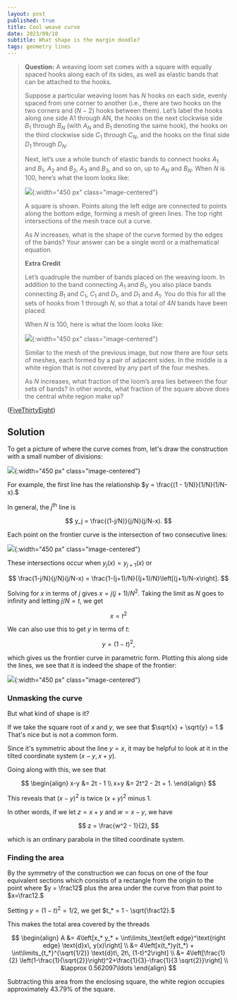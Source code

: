```yaml
---
layout: post
published: true
title: Cool weave curve
date: 2023/09/10
subtitle: What shape is the margin doodle?
tags: geometry lines
---
```


>**Question:** A weaving loom set comes with a square with equally spaced hooks along each of its sides, as well as elastic bands that can be attached to the hooks.
>
>Suppose a particular weaving loom has $N$ hooks on each side, evenly spaced from one corner to another (i.e., there are two hooks on the two corners and $(N−2)$ hooks between them). Let’s label the hooks along one side A1 through AN, the hooks on the next clockwise side $B_1$ through $B_N$ (with $A_N$ and $B_1$ denoting the same hook), the hooks on the third clockwise side $C_1$ through $C_N,$ and the hooks on the final side $D_1$ through $D_N.$
>
>Next, let’s use a whole bunch of elastic bands to connect hooks $A_1$ and $B_1,$ $A_2$ and $B_2,$ $A_3$ and $B_3,$ and so on, up to $A_N$ and $B_N.$ When $N$ is $100,$ here’s what the loom looks like:
>
>![](/img/2023-10-10-fiddler-plot-A.png){:width="450 px" class="image-centered"}
>
>A square is shown. Points along the left edge are connected to points along the bottom edge, forming a mesh of green lines. The top right intersections of the mesh trace out a curve.
>
>As $N$ increases, what is the shape of the curve formed by the edges of the bands? Your answer can be a single word or a mathematical equation.
>
>**Extra Credit**
>
>Let’s quadruple the number of bands placed on the weaving loom. In addition to the band connecting $A_1$ and $B_1,$ you also place bands connecting $B_1$ and $C_1,$ $C_1$ and $D_1,$ and $D_1$ and $A_1.$ You do this for all the sets of hooks from $1$ through $N,$ so that a total of $4N$ bands have been placed.
>
>When $N$ is $100,$ here is what the loom looks like:
>
>![](/img/2023-10-10-fiddler-plot-B.png){:width="450 px" class="image-centered"}
>
>Similar to the mesh of the previous image, but now there are four sets of meshes, each formed by a pair of adjacent sides. In the middle is a white region that is not covered by any part of the four meshes.
>
>As $N$ increases, what fraction of the loom’s area lies between the four sets of bands? In other words, what fraction of the square above does the central white region make up?

<!--more-->

([FiveThirtyEight](https://thefiddler.substack.com/p/can-you-bob-and-weave))

## Solution

To get a picture of where the curve comes from, let's draw the construction with a small number of divisions:

![](/img/2023-09-10-plot-lines-fixed.png){:width="450 px" class="image-centered"}

For example, the first line has the relationship $y = \frac{(1 - 1/N)}{1/N}(1/N-x).$

In general, the $j^\text{th}$ line is 

$$ y_j = \frac{(1-j/N)}{j/N}(j/N-x). $$

Each point on the frontier curve is the intersection of two consecutive lines:

![](/img/2023-09-10-plot-fade-fixed.png){:width="450 px" class="image-centered"}

These intersections occur when $y_j(x) = y_{j+1}(x)$ or

$$ \frac{1-j/N}{j/N}(j/N-x) = \frac{1-(j+1)/N}{(j+1)/N}\left[(j+1)/N-x\right]. $$

Solving for $x$ in terms of $j$ gives $x = j(j+1)/N^2.$ Taking the limit as $N$ goes to infinity and letting $j/N = t$, we get

$$ x = t^2 $$

We can also use this to get $y$ in terms of $t$: 

$$ y = (1-t)^2, $$

which gives us the frontier curve in parametric form. Plotting this along side the lines, we see that it is indeed the shape of the frontier:

![](/img/2023-09-10-final-plot.png){:width="450 px" class="image-centered"}

### Unmasking the curve

But what kind of shape is it?

If we take the square root of $x$ and $y,$ we see that $\sqrt{x} + \sqrt{y} = 1.$ That's nice but is not a common form.

Since it's symmetric about the line $y=x,$ it may be helpful to look at it in the tilted coordinate system $(x-y, x+y).$

Going along with this, we see that

$$
  \begin{align}
    x-y &= 2t - 1 \\
    x+y &= 2t^2 - 2t + 1. 
  \end{align}
$$ 
  
This reveals that $(x-y)^2$ is twice $(x+y)^2$ minus $1.$

In other words, if we let $z = x+y$ and $w = x-y,$ we have

$$ z = \frac{w^2 - 1}{2}, $$

which is an ordinary parabola in the tilted coordinate system.

### Finding the area

By the symmetry of the construction we can focus on one of the four equivalent sections which consists of a rectangle from the origin to the point where $y = \frac12$ plus the area under the curve from that point to $x=\frac12.$

Setting $y = (1-t)^2 = 1/2,$ we get $t_* = 1 - \sqrt{\frac12}.$

This makes the total area covered by the threads

$$ 
  \begin{align}
    A &= 4\left[x_* y_* + \int\limits_\text{left edge}^\text{right edge} \text{d}x\, y(x)\right] \\
    &= 4\left[x(t_*)y(t_*) + \int\limits_{t_*}^{\sqrt{1/2}} \text{d}t\, 2t\, (1-t)^2\right] \\
    &= 4\left[\frac{1}{2} \left(1-\frac{1}{\sqrt{2}}\right)^2+\frac{1}{3}-\frac{1}{3 \sqrt{2}}\right] \\
    &\approx 0.562097\ldots
  \end{align}  
$$

Subtracting this area from the enclosing square, the white region occupies approximately $43.79\%$ of the square.


<br>




